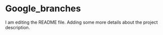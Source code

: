 # Google_branches
I am editing the README file. Adding some more details about the project description.
